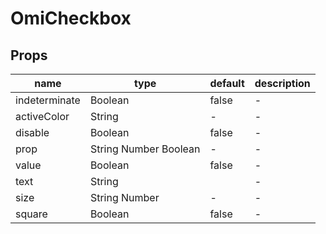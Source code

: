 # OmiCheckbox

## Props

| name          | type                  | default | description |
| ------------- | --------------------- | ------- | ----------- |
| indeterminate | Boolean               | false   | -           |
| activeColor   | String                | -       | -           |
| disable       | Boolean               | false   | -           |
| prop          | String Number Boolean | -       | -           |
| value         | Boolean               | false   | -           |
| text          | String                |         | -           |
| size          | String Number         | -       | -           |
| square        | Boolean               | false   | -           |
